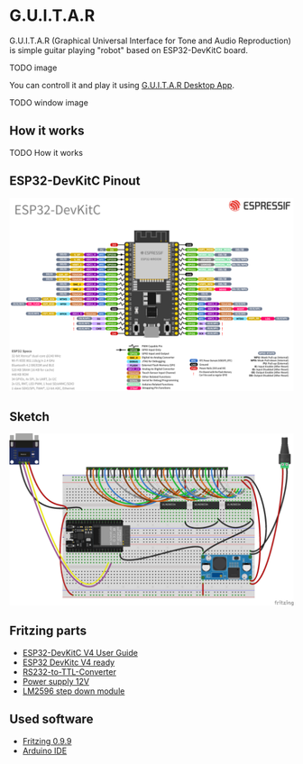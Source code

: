 # G.U.I.T.A.R

G.U.I.T.A.R (Graphical Universal Interface for Tone and Audio Reproduction) is simple guitar playing "robot" based on ESP32-DevKitC board.

TODO image

You can controll it and play it using [G.U.I.T.A.R Desktop App](https://github.com/jsfraz/guitar-app).

TODO window image

## How it works

TODO How it works

## ESP32-DevKitC Pinout

![Sketch](pinout.png "Pinout")

## Sketch

![Sketch](sketch.png "Sketch")

## Fritzing parts

- [ESP32-DevKitC V4 User Guide](https://docs.espressif.com/projects/esp-dev-kits/en/latest/esp32/esp32-devkitc/user_guide.html)
- [ESP32 DevKitc V4 ready](https://forum.fritzing.org/t/esp32-devkitc-v4-ready/17213/6)
- [RS232-to-TTL-Converter](https://github.com/foorschtbar/Fritzing-Parts)
- [Power supply 12V](https://forum.fritzing.org/t/power-supply-12v/23193)
- [LM2596 step down module](https://forum.fritzing.org/t/lm2596-step-down-module/6380)

## Used software

- [Fritzing 0.9.9](https://github.com/Move2win/Fritzing-0.9.9.64.pc-Compiled-Build)
- [Arduino IDE](https://www.arduino.cc/en/software)
